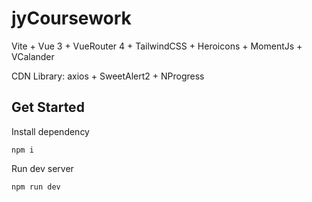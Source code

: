 # jyCoursework

Vite + Vue 3 + VueRouter 4 + TailwindCSS + Heroicons + MomentJs + VCalander

CDN Library: axios + SweetAlert2 + NProgress

## Get Started

Install dependency

```
npm i
```

Run dev server

```
npm run dev
```
